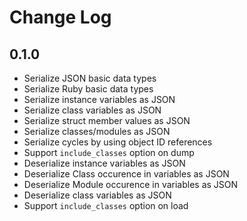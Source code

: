 # Change Log

## 0.1.0

- Serialize JSON basic data types
- Serialize Ruby basic data types
- Serialize instance variables as JSON
- Serialize class variables as JSON
- Serialize struct member values as JSON
- Serialize classes/modules as JSON
- Serialize cycles by using object ID references
- Support `include_classes` option on dump
- Deserialize instance variables as JSON
- Deserialize Class occurence in variables as JSON
- Deserialize Module occurence in variables as JSON
- Deserialize class variables as JSON
- Support `include_classes` option on load
